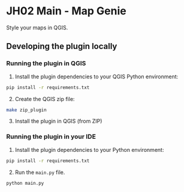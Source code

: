 # JH02 Main - Map Genie

Style your maps in QGIS.

## Developing the plugin locally

### Running the plugin in QGIS

1. Install the plugin dependencies to your QGIS Python environment:

```bash
pip install -r requirements.txt
```

2. Create the QGIS zip file:

```bash
make zip_plugin
```

3. Install the plugin in QGIS (from ZIP)

### Running the plugin in your IDE

1. Install the plugin dependencies to your Python environment:

```bash
pip install -r requirements.txt
```

2. Run the `main.py` file.

```bash
python main.py
```